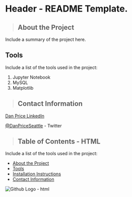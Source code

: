 # Header - README Template.
<a class="anchor" id="about_the_project"></a>
<blockquote><h2>About the Project</h2></blockquote>
Include a summary of the project here.
<a class="anchor" id="tools"></a>

## Tools
Include a list of the tools used in the project:
<ol>
    <li>Jupyter Notebook</li>
    <li>MySQL</li>
    <li>Matplotlib</li>
</ol>

<a class="anchor" id="contact"></a>
>## Contact Information
<p><a href="linkedin.com/in/danpriceseattle" title="Dan Price LinkedIn">Dan Price LinkedIn</a></p>
<p><a href="https://x.com/danpriceseattle" title="Dan Price">@DanPriceSeattle</a> - Twitter</p>

>## Table of Contents - HTML
Include a list of the tools used in the project:
<ul>
   <li><a href="#about_the_project">About the Project</a></li>
   <li><a href="#tools">Tools</a></li>
   <li><a href="#installation_instructions">Installation Instructions</a></li>
   <li><a href="#contact">Contact Information</a></li>
</ul>

<img src="https://github.githubassets.com/images/modules/logos_page/Octocat.png" alt="Github Logo - html" title="Github Logo - html" />
